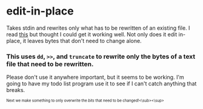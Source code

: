 # edit-in-place
Takes stdin and rewrites only what has to be rewritten of an existing file. I read [this](https://backreference.org/2011/01/29/in-place-editing-of-files/) but thought I could get it working well. Not only does it edit in-place, it leaves bytes that don't need to change alone.

### This uses `dd`, `>>`, and `truncate` to rewrite only the bytes of a text file that need to be rewritten.
Please don't use it anywhere important, but it seems to be working. I'm going to have my todo list program use it to see if I can't catch anything that breaks.

<sup><sub>Next we make something to only overwrite the *bits* that need to be changed!<\sub><\sup>
